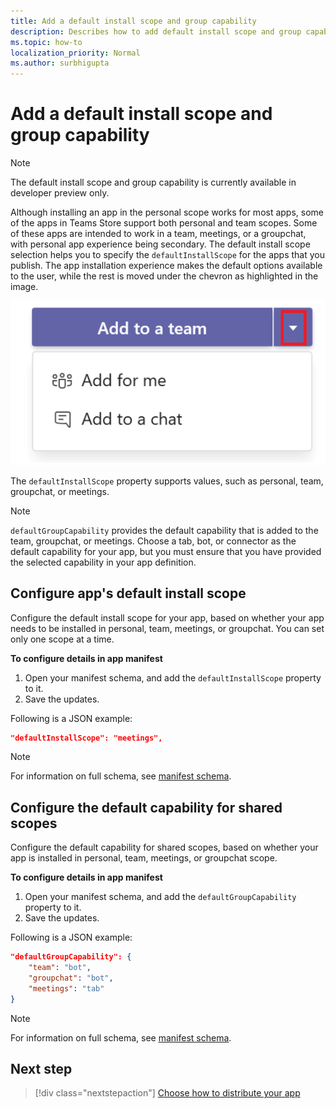 ```yaml
---
title: Add a default install scope and group capability
description: Describes how to add default install scope and group capability for apps.
ms.topic: how-to
localization_priority: Normal
ms.author: surbhigupta
---
```


# Add a default install scope and group capability

> [!NOTE]
> The default install scope and group capability is currently available in developer preview only.

Although installing an app in the personal scope works for most apps, some of the apps in Teams Store support both personal and team scopes.
Some of these apps are intended to work in a team, meetings, or a groupchat, with personal app experience being secondary.
The default install scope selection helps you to specify the `defaultInstallScope` for the apps that you publish. The app installation experience makes the default options available to the user, while the rest is moved under the chevron as highlighted in the image.

![Add an app](../../assets/images/compose-extensions/addanapp.png)

The `defaultInstallScope` property supports values, such as personal, team, groupchat, or meetings.

> [!NOTE]
>`defaultGroupCapability` provides the default capability that is added to the team, groupchat, or meetings. Choose a tab, bot, or connector as the default capability for your app, but you must ensure that you have provided the selected capability in your app definition.

## Configure app's default install scope

Configure the default install scope for your app, based on whether your app needs to be installed in personal, team, meetings, or groupchat. You can set only one scope at a time.

**To configure details in app manifest**

1. Open your manifest schema, and add the `defaultInstallScope` property to it.
2. Save the updates.

Following is a JSON example:

```json
"defaultInstallScope": "meetings",
```

> [!NOTE]
> For information on full schema, see [manifest schema](~/resources/schema/manifest-schema.md).

## Configure the default capability for shared scopes

Configure the default capability for shared scopes, based on whether your app is installed in personal, team, meetings, or groupchat scope.

**To configure details in app manifest**

1. Open your manifest schema, and add the `defaultGroupCapability` property to it.
2. Save the updates.

Following is a JSON example:

```json
"defaultGroupCapability": {
    "team": "bot",
    "groupchat": "bot",
    "meetings": "tab"
}
```
> [!NOTE]
> For information on full schema, see [manifest schema](~/resources/schema/manifest-schema.md).

## Next step

> [!div class="nextstepaction"]
> [Choose how to distribute your app](overview.md)

